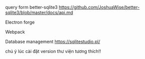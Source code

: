 query form 
better-sqlite3
https://github.com/JoshuaWise/better-sqlite3/blob/master/docs/api.md 

Electron forge 

Webpack

Database management 
https://sqlitestudio.pl/

chú ý lúc cài đặt version thư viện tương thích!!

